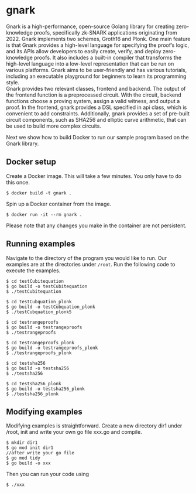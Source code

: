 # gnark

Gnark is a high-performance, open-source Golang library for creating zero-knowledge proofs, specifically zk-SNARK applications originating from 2022. Gnark implements two schemes, Groth16 and Plonk. One main feature is that Gnark provides a high-level language for specifying the proof’s logic, and its APIs allow developers to easily create, verify, and deploy zero-knowledge proofs. It also includes a built-in compiler that transforms the high-level language into a low-level representation that can be run on various platforms. Gnark aims to be user-friendly and has various tutorials, including an executable playground for beginners to learn its programming style.  
Gnark provides two relevant classes, frontend and backend. The output of the frontend function is a preprocessed circuit. With the circuit, backend functions choose a proving system, assign a valid witness, and output a proof. In the frontend, gnark provides a DSL specified in api class, which is convenient to add constraints. Additionally, gnark provides a set of pre-built circuit components, such as SHA256 and elliptic curve arithmetic, that can be used to build more complex circuits. 

Next we show how to build Docker to run our sample program based on the Gnark library.

## Docker setup

Create a Docker image. This will take a few minutes. You only have to do 
this once.
```
$ docker build -t gnark .
```

Spin up a Docker container from the image.
```
$ docker run -it --rm gnark .
```

Please note that any changes you make in the container are not persistent. 

## Running examples

Navigate to the directory of the program you would like to run.
Our examples are at the directories under `/root`.
Run the following code to execute the examples.
```
$ cd testCubitequation
$ go build -o testCubitequation
$ ./testCubitequation
```

```
$ cd testCubquation_plonk
$ go build -o testCubquation_plonk
$ ./testCubquation_plonk5
```

```
$ cd testrangeproofs
$ go build -o testrangeproofs
$ ./testrangeproofs
```

```
$ cd testrangeproofs_plonk
$ go build -o testrangeproofs_plonk
$ ./testrangeproofs_plonk
```

```
$ cd testsha256
$ go build -o testsha256
$ ./testsha256
```

```
$ cd testsha256_plonk
$ go build -o testsha256_plonk
$ ./testsha256_plonk
```

## Modifying examples
Modifying examples is straightforward. 
Create a new directory dir1 under /root, init and write your own go file xxx.go and compile.
```
$ mkdir dir1
$ go mod init dir1
//after write your go file
$ go mod tidy
$ go build -o xxx
```
Then you can run your code using
```
$ ./xxx
```


